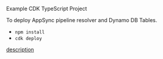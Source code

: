 Example CDK TypeScript Project

To deploy AppSync pipeline resolver and Dynamo DB Tables.

* `npm install`
* `cdk deploy`

[description](https://note.figmentresearch.com/aws/cdkgluetable)